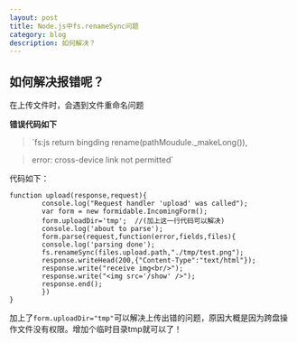 ```yaml
---
layout: post
title: Node.js中fs.renameSync问题
category: blog
description: 如何解决？
---
```


## 如何解决报错呢？

在上传文件时，会遇到文件重命名问题


**错误代码如下**
> `fs:js return bingding rename(pathMoudule._makeLong()),

> error: cross-device link not permitted`

代码如下：

    function upload(response,request){
		    console.log("Request handler 'upload' was called");
		    var form = new formidable.IncomingForm();
		    form.uploadDir='tmp';  //(加上这一行代码可以解决)
		    console.log('about to parse');
		    form.parse(request,function(error,fields,files){
		    console.log('parsing done');
		    fs.renameSync(files.upload.path,"./tmp/test.png");
		    response.writeHead(200,{"Content-Type":"text/html"});
		    response.write("receive img<br/>");
		    response.write("<img src='/show' />");
		    response.end();
   			})  
    }


加上了`form.uploadDir="tmp"`可以解决上传出错的问题，原因大概是因为跨盘操作文件没有权限。增加个临时目录tmp就可以了！

